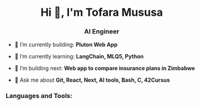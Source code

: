 <h1 align="center">Hi 👋, I'm Tofara Mususa</h1>
<h3 align="center">AI Engineer</h3>

- 🎥 I’m currently building: **Pluton Web App**

- 🌱 I’m currently learning: **LangChain, MLQ5, Python**

- 🎥 I’m building next: **Web app to compare insurance plans in Zimbabwe**

- 💬 Ask me about **Git, React, Next, AI tools, Bash, C, 42Cursus**

<p align="left">
</p>

<h3 align="left">Languages and Tools:</h3>

